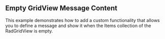 ##  Empty GridView Message Content 

This example demonstrates how to add a custom functionality that allows you to define a message and show it when the Items collection of the RadGridView is empty.

[//]: <KeyWords: attached, property, datatemplate, behavior>